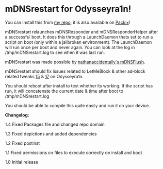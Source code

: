 # mDNSrestart for Odysseyra1n!

You can install this from [my repo](https://repo.anishs.xyz/), it is also available on [Packix](https://repo.packix.com/package/com.git-anish.mDNSrestart/)!

mDNSrestart relaunches mDNSResponder and mDNSResponderHelper after a successful boot. It does this through a LaunchDaemon thats set to run a script on boot (only within a jailbroken environment). The LaunchDaemon will run once per boot and never again. You can look at the log in /tmp/mDNSrestart.log to see when it was last run.

mDNSrestart was made possible by [nathanaccidentally's mDNSFlush](https://github.com/nathanaccidentally/mDNSFlush).

mDNSrestart should fix issues related to LetMeBlock & other ad-block related tweaks [15](https://github.com/PoomSmart/LetMeBlock/issues/15) & [17](https://github.com/PoomSmart/LetMeBlock/issues/17) on Odysseyra1n.

You should reboot after install to test whether its working. If the script has run, it will concatenate the current date & time after boot to /tmp/mDNSrestart.log

You should be able to compile this quite easily and run it on your device.

**Changelog:**

1.4 Fixed Packages file and changed repo domain

1.3 Fixed depictions and added dependencies

1.2 Fixed postinst

1.1 Fixed permissions on files to execute correctly on install and boot

1.0 Initial release
